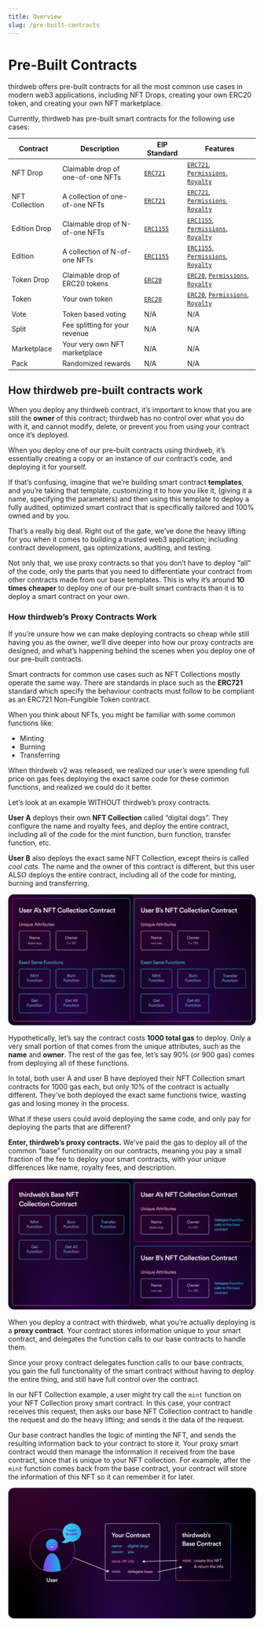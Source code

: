 ```yaml
---
title: Overview
slug: /pre-built-contracts
---
```


# Pre-Built Contracts

thirdweb offers pre-built contracts for all the most common use cases in modern web3 applications, including NFT Drops, creating your own ERC20 token, and creating your own NFT marketplace.

Currently, thirdweb has pre-built smart contracts for the following use cases:

| Contract       | Description                       | EIP Standard                                         | Features                                                                                                                                                                                |
| -------------- | --------------------------------- | ---------------------------------------------------- | --------------------------------------------------------------------------------------------------------------------------------------------------------------------------------------- |
| NFT Drop       | Claimable drop of one-of-one NFTs | [`ERC721`](https://eips.ethereum.org/EIPS/eip-721)   | [`ERC721`](/thirdweb-deploy/contract-extensions/erc721), [`Permissions`](/thirdweb-deploy/contract-extensions/permissions), [`Royalty`](/thirdweb-deploy/contract-extensions/royalty)   |
| NFT Collection | A collection of one-of-one NFTs   | [`ERC721`](https://eips.ethereum.org/EIPS/eip-721)   | [`ERC721`](/thirdweb-deploy/contract-extensions/erc721), [`Permissions`](/thirdweb-deploy/contract-extensions/permissions), [`Royalty`](/thirdweb-deploy/contract-extensions/royalty)   |
| Edition Drop   | Claimable drop of N-of-one NFTs   | [`ERC1155`](https://eips.ethereum.org/EIPS/eip-1155) | [`ERC1155`](/thirdweb-deploy/contract-extensions/erc1155), [`Permissions`](/thirdweb-deploy/contract-extensions/permissions), [`Royalty`](/thirdweb-deploy/contract-extensions/royalty) |
| Edition        | A collection of N-of-one NFTs     | [`ERC1155`](https://eips.ethereum.org/EIPS/eip-721)  | [`ERC1155`](/thirdweb-deploy/contract-extensions/erc1155), [`Permissions`](/thirdweb-deploy/contract-extensions/permissions), [`Royalty`](/thirdweb-deploy/contract-extensions/royalty) |
| Token Drop     | Claimable drop of ERC20 tokens    | [`ERC20`](https://eips.ethereum.org/EIPS/eip-20)     | [`ERC20`](/thirdweb-deploy/contract-extensions/erc20), [`Permissions`](/thirdweb-deploy/contract-extensions/permissions), [`Royalty`](/thirdweb-deploy/contract-extensions/royalty)     |
| Token          | Your own token                    | [`ERC20`](https://eips.ethereum.org/EIPS/eip-20)     | [`ERC20`](/thirdweb-deploy/contract-extensions/erc20), [`Permissions`](/thirdweb-deploy/contract-extensions/permissions), [`Royalty`](/thirdweb-deploy/contract-extensions/royalty)     |
| Vote           | Token based voting                | N/A                                                  | N/A                                                                                                                                                                                     |
| Split          | Fee splitting for your revenue    | N/A                                                  | N/A                                                                                                                                                                                     |
| Marketplace    | Your very own NFT marketplace     | N/A                                                  | N/A                                                                                                                                                                                     |
| Pack           | Randomized rewards                | N/A                                                  | N/A                                                                                                                                                                                     |

## How thirdweb pre-built contracts work

When you deploy any thirdweb contract, it’s important to know that you are still the **owner** of this contract; thirdweb has no control over what you do with it, and cannot modify, delete, or prevent you from using your contract once it’s deployed.

When you deploy one of our pre-built contracts using thirdweb, it’s essentially creating a copy or an instance of our contract’s code, and deploying it for yourself.

If that’s confusing, imagine that we’re building smart contract **templates**, and you’re taking that template, customizing it to how you like it, (giving it a name, specifying the parameters) and then using this template to deploy a fully audited, optimized smart contract that is specifically tailored and 100% owned and by you.

That’s a really big deal. Right out of the gate, we’ve done the heavy lifting for you when it comes to building a trusted web3 application; including contract development, gas optimizations, auditing, and testing.

Not only that, we use proxy contracts so that you don’t have to deploy “all” of the code, only the parts that you need to differentiate your contract from other contracts made from our base templates. This is why it’s around **10 times cheaper** to deploy one of our pre-built smart contracts than it is to deploy a smart contract on your own.

### How thirdweb’s Proxy Contracts Work

If you’re unsure how we can make deploying contracts so cheap while still having you as the owner, we’ll dive deeper into how our proxy contracts are designed, and what’s happening behind the scenes when you deploy one of our pre-built contracts.

Smart contracts for common use cases such as NFT Collections mostly operate the same way. There are standards in place such as the **ERC721** standard which specify the behaviour contracts must follow to be compliant as an ERC721 Non-Fungible Token contract.

When you think about NFTs, you might be familiar with some common functions like:

- Minting
- Burning
- Transferring

When thirdweb v2 was released, we realized our user’s were spending full price on gas fees deploying the exact same code for these common functions, and realized we could do it better.

Let’s look at an example WITHOUT thirdweb’s proxy contracts.

**User A** deploys their own **NFT Collection** called “digital dogs”. They configure the name and royalty fees, and deploy the entire contract, including all of the code for the mint function, burn function, transfer function, etc.

**User B** also deploys the exact same NFT Collection, except theirs is called _cool cats._ The name and the owner of this contract is different, but this user ALSO deploys the entire contract, including all of the code for minting, burning and transferring.

![non-proxied contracts.png](./assets/non-proxied-contracts.png)

Hypothetically, let’s say the contract costs **1000 total gas** to deploy. Only a very small portion of that comes from the unique attributes, such as the **name** and **owner**. The rest of the gas fee, let’s say 90% (or 900 gas) comes from deploying all of these functions.

In total, both user A and user B have deployed their NFT Collection smart contracts for 1000 gas each, but only 10% of the contract is actually different. They’ve both deployed the exact same functions twice, wasting gas and losing money in the process.

What if these users could avoid deploying the same code, and only pay for deploying the parts that are different?

**Enter, thirdweb’s proxy contracts.** We’ve paid the gas to deploy all of the common “base” functionality on our contracts, meaning you pay a small fraction of the fee to deploy your smart contracts, with your unique differences like name, royalty fees, and description.

![proxied contracts.png](./assets/proxied-contracts.png)

When you deploy a contract with thirdweb, what you’re actually deploying is a **proxy contract**. Your contract stores information unique to your smart contract, and delegates the function calls to our base contracts to handle them.

Since your proxy contract delegates function calls to our base contracts, you gain the full functionality of the smart contract without having to deploy the entire thing, and still have full control over the contract.

In our NFT Collection example, a user might try call the `mint` function on your NFT Collection proxy smart contract. In this case, your contract receives this request, then asks our base NFT Collection contract to handle the request and do the heavy lifting; and sends it the data of the request.

Our base contract handles the logic of minting the NFT, and sends the resulting information back to your contract to store it. Your proxy smart contract would then manage the information it received from the base contract, since that is unique to your NFT collection. For example, after the `mint` function comes back from the base contract, your contract will store the information of this NFT so it can remember it for later.

![Proxy Contract Flow](./assets/delegating-calls.png)
